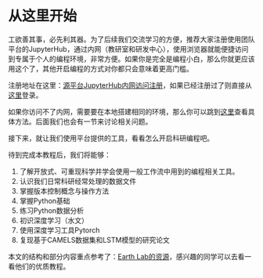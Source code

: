 # 从这里开始

工欲善其事，必先利其器。为了后续我们交流学习的方便，推荐大家注册使用团队平台的JupyterHub，通过内网（教研室和研发中心），使用浏览器就能便捷访问到专属于个人的编程环境，非常方便。如果你是完全是编程小白，那么你就更应该用这个了，其他开启编程的方式对你都只会意味着更高门槛。

注册地址在这里：[源平台JupyterHub内网访问注册](http://jupyterhub.waterism.com:666/hub/signup)，如果已经注册过了则直接从[这里](http://jupyterhub.waterism.com:666/)登录。

如果你访问不了内网，需要要在本地搭建相同的环境，那么你可以跳到[这里](https://github.com/iHeadWater/WaterResources/blob/master/tools/jupyterlab%26markdown.md)查看具体方法。后面我们也会有一节来讨论相关问题。

接下来，就让我们使用平台提供的工具，看看怎么开启科研编程吧。

待到完成本教程后，我们将能够：

1. 了解开放式、可重现科学并学会使用一般工作流中用到的编程相关工具。  
2. 认识我们日常科研经常处理的数据文件
3. 掌握版本控制概念与操作方法
4. 掌握Python基础
5. 练习Python数据分析
6. 初识深度学习（水文）
7. 使用深度学习工具Pytorch
8. 复现基于CAMELS数据集和LSTM模型的研究论文

本文的结构和部分内容重点参考了：[Earth Lab的资源](https://www.earthdatascience.org/)，感兴趣的同学可以去看一看他们的优质教程。
